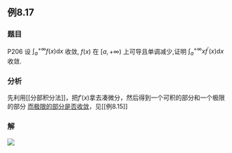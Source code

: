 ## 例8.17
### 题目
P206 设 ${\int }_{a}^{+\infty }f( x) \mathrm{d}x$ 收敛, $f( x)$ 在 $\lbrack a, + \infty )$ 上可导且单调减少,证明 ${\int }_{a}^{+\infty }x{f}^{\prime }( x) \mathrm{d}x$ 收敛.
### 分析
先利用[[分部积分法]]，把$f'(x)$拿去凑微分，然后得到一个可积的部分和一个极限的部分
[而极限的部分是否收敛](https://www.bilibili.com/video/BV1GE4m1d7wG?t=35.6&p=23)，见[[例8.15]]
### 解
![](https://img.hwenyi.live/202410141716499.webp)

